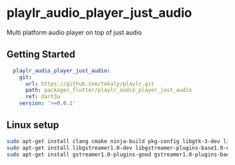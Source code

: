 # playlr_audio_player_just_audio

Multi platform audio player on top of just audio

## Getting Started

```yaml
  playlr_audio_player_just_audio:
    git:
      url: https://github.com/tekaly/playlr.git
      path: packages_flutter/playlr_audio_player_just_audio
      ref: dart3a
    version: '>=0.0.1'
```

## Linux setup

```bash
sudo apt-get install clang cmake ninja-build pkg-config libgtk-3-dev liblzma-dev
sudo apt-get install libgstreamer1.0-dev libgstreamer-plugins-base1.0-dev
sudo apt-get install gstreamer1.0-plugins-good gstreamer1.0-plugins-bad
```
